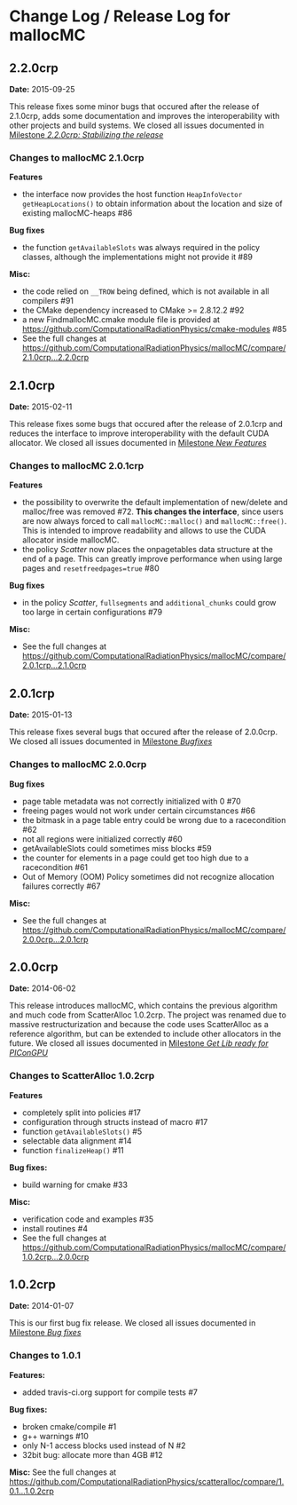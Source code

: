 Change Log / Release Log for mallocMC
================================================================

2.2.0crp
-------------
**Date:** 2015-09-25

This release fixes some minor bugs that occured after the release of 2.1.0crp, adds some documentation and improves the interoperability with other projects and build systems.
We closed all issues documented in
[Milestone *2.2.0crp: Stabilizing the release*](https://github.com/ComputationalRadiationPhysics/mallocMC/issues?milestone=5&state=closed)

### Changes to mallocMC 2.1.0crp

**Features**
 - the interface now provides the host function `HeapInfoVector getHeapLocations()` to obtain information about the location and size of existing mallocMC-heaps #86

**Bug fixes**
 - the function `getAvailableSlots` was always required in the policy classes, although the implementations might not provide it #89

**Misc:**
 - the code relied on `__TROW` being defined, which is not available in all compilers #91
 - the CMake dependency increased to CMake >= 2.8.12.2 #92
 - a new FindmallocMC.cmake module file is provided at https://github.com/ComputationalRadiationPhysics/cmake-modules #85
 - See the full changes at https://github.com/ComputationalRadiationPhysics/mallocMC/compare/2.1.0crp...2.2.0crp


2.1.0crp
-------------
**Date:** 2015-02-11

This release fixes some bugs that occured after the release of 2.0.1crp and reduces the interface to improve interoperability with the default CUDA allocator.
We closed all issues documented in
[Milestone *New Features*](https://github.com/ComputationalRadiationPhysics/mallocMC/issues?milestone=3&state=closed)

### Changes to mallocMC 2.0.1crp

**Features**
 - the possibility to overwrite the default implementation of new/delete and malloc/free was removed #72. **This changes the interface**, since users are now always forced to call `mallocMC::malloc()` and `mallocMC::free()`. This is intended to improve readability and allows to use the CUDA allocator inside mallocMC.
 - the policy *Scatter* now places the onpagetables data structure at the end of a page. This can greatly improve performance when using large pages and `resetfreedpages=true` #80

**Bug fixes**
 - in the policy *Scatter*, `fullsegments` and `additional_chunks` could grow too large in certain configurations #79

**Misc:**
 - See the full changes at https://github.com/ComputationalRadiationPhysics/mallocMC/compare/2.0.1crp...2.1.0crp


2.0.1crp
-------------
**Date:** 2015-01-13

This release fixes several bugs that occured after the release of 2.0.0crp.
We closed all issues documented in
[Milestone *Bugfixes*](https://github.com/ComputationalRadiationPhysics/mallocMC/issues?milestone=4&state=closed)

### Changes to mallocMC 2.0.0crp

**Bug fixes**
 - page table metadata was not correctly initialized with 0 #70
 - freeing pages would not work under certain circumstances #66
 - the bitmask in a page table entry could be wrong due to a racecondition #62
 - not all regions were initialized correctly #60
 - getAvailableSlots could sometimes miss blocks #59
 - the counter for elements in a page could get too high due to a racecondition #61
 - Out of Memory (OOM) Policy sometimes did not recognize allocation failures correctly #67

**Misc:**
 - See the full changes at https://github.com/ComputationalRadiationPhysics/mallocMC/compare/2.0.0crp...2.0.1crp


2.0.0crp
-------------
**Date:** 2014-06-02

This release introduces mallocMC, which contains the previous algorithm and
much code from ScatterAlloc 1.0.2crp. The project was renamed due to massive
restructurization and because the code uses ScatterAlloc as a reference
algorithm, but can be extended to include other allocators in the future.
We closed all issues documented in
[Milestone *Get Lib ready for PIConGPU*](https://github.com/ComputationalRadiationPhysics/mallocMC/issues?milestone=2&state=closed)

### Changes to ScatterAlloc 1.0.2crp

**Features**
 - completely split into policies #17
 - configuration through structs instead of macro #17
 - function `getAvailableSlots()` #5
 - selectable data alignment #14
 - function `finalizeHeap()` #11

**Bug fixes:**
 - build warning for cmake #33

**Misc:**
 - verification code and examples #35
 - install routines #4
 - See the full changes at https://github.com/ComputationalRadiationPhysics/mallocMC/compare/1.0.2crp...2.0.0crp


1.0.2crp
-------------
**Date:** 2014-01-07

This is our first bug fix release.
We closed all issues documented in
[Milestone *Bug fixes*](https://github.com/ComputationalRadiationPhysics/mallocMC/issues?milestone=1&state=closed)

### Changes to 1.0.1

**Features:**
  - added travis-ci.org support for compile tests #7

**Bug fixes:**
  - broken cmake/compile #1
  - g++ warnings #10
  - only N-1 access blocks used instead of N #2
  - 32bit bug: allocate more than 4GB #12

**Misc:**
  See the full changes at
  https://github.com/ComputationalRadiationPhysics/scatteralloc/compare/1.0.1...1.0.2crp
